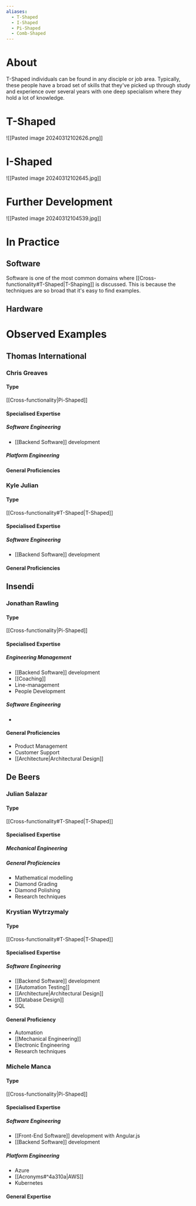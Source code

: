 ```yaml
---
aliases:
  - T-Shaped
  - I-Shaped
  - Pi-Shaped
  - Comb-Shaped
---
```

# About
T-Shaped individuals can be found in any disciple or job area. Typically, these people have a broad set of skills that they've picked up through study and experience over several years with one deep specialism where they hold a lot of knowledge.
# T-Shaped
![[Pasted image 20240312102626.png]]
# I-Shaped
![[Pasted image 20240312102645.jpg]]
# Further Development
![[Pasted image 20240312104539.jpg]]
# In Practice
## Software
Software is one of the most common domains where [[Cross-functionality#T-Shaped|T-Shaping]] is discussed. This is because the techniques are so broad that it's easy to find examples.
## Hardware
# Observed Examples
## Thomas International
### Chris Greaves
#### Type
[[Cross-functionality|Pi-Shaped]]
#### Specialised Expertise
##### Software Engineering
- [[Backend Software]] development
##### Platform Engineering

#### General Proficiencies

### Kyle Julian
#### Type
[[Cross-functionality#T-Shaped|T-Shaped]]
#### Specialised Expertise
##### Software Engineering
- [[Backend Software]] development
#### General Proficiencies

## Insendi
### Jonathan Rawling
#### Type
[[Cross-functionality|Pi-Shaped]]
#### Specialised Expertise
##### Engineering Management
- [[Backend Software]] development
- [[Coaching]]
- Line-management
- People Development
##### Software Engineering
- 
#### General Proficiencies
- Product Management
- Customer Support
- [[Architecture|Architectural Design]]
## De Beers
### Julian Salazar

#### Type 
[[Cross-functionality#T-Shaped|T-Shaped]]
#### Specialised Expertise
##### Mechanical Engineering

##### General Proficiencies
- Mathematical modelling
- Diamond Grading
- Diamond Polishing
- Research techniques
### Krystian Wytrzymaly
#### Type
[[Cross-functionality#T-Shaped|T-Shaped]]
#### Specialised Expertise
##### Software Engineering
- [[Backend Software]] development
- [[Automation Testing]]
- [[Architecture|Architectural Design]]
- [[Database Design]]
- SQL
#### General Proficiency
- Automation
- [[Mechanical Engineering]] 
- Electronic Engineering
- Research techniques
### Michele Manca
#### Type
[[Cross-functionality|Pi-Shaped]]
#### Specialised Expertise
##### Software Engineering
- [[Front-End Software]] development with Angular.js
- [[Backend Software]] development
##### Platform Engineering
- Azure
- [[Acronyms#^4a310a|AWS]]
- Kubernetes
#### General Expertise
